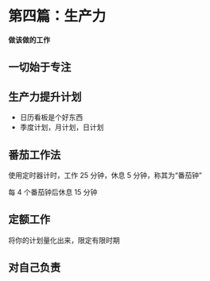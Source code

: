 # 第四篇：生产力

**做该做的工作**

## 一切始于专注

## 生产力提升计划

- 日历看板是个好东西
- 季度计划，月计划，日计划

## 番茄工作法

使用定时器计时，工作 25 分钟，休息 5 分钟，称其为“番茄钟”

每 4 个番茄钟后休息 15 分钟

## 定额工作

将你的计划量化出来，限定有限时期

## 对自己负责

